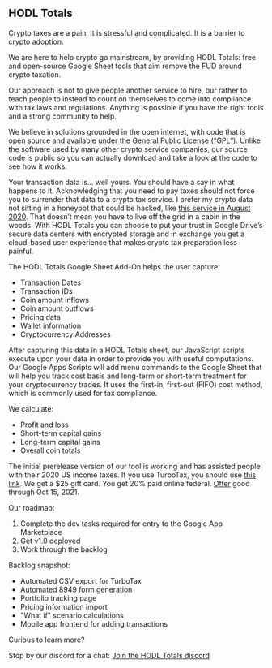 ## HODL Totals

Crypto taxes are a pain. It is stressful and complicated. It is a barrier to crypto adoption.

We are here to help crypto go mainstream, by providing HODL Totals: free and open-source Google Sheet tools that aim remove the FUD around crypto taxation.

Our approach is not to give people another service to hire, bur rather to teach people to instead to count on themselves to come into compliance with tax laws and regulations. Anything is possible if you have the right tools and a strong community to help.

We believe in solutions grounded in the open internet, with code that is open source and available under the General Public License (“GPL”). Unlike the software used by many other crypto service companies, our source code is public so you can actually download and take a look at the code to see how it works.

Your transaction data is… well yours. You should have a say in what happens to it. Acknowledging that you need to pay taxes should not force you to surrender that data to a crypto tax service. I prefer my crypto data not sitting in a honeypot that could be hacked, like [this service in August 2020](https://www.tokenpost.com/More-than-1000-users-affected-in-a-cryptocurrency-tax-reporting-service-hack-5712). That doesn’t mean you have to live off the grid in a cabin in the woods. With HODL Totals you can choose to put your trust in Google Drive’s secure data centers with encrypted storage and in exchange you get a cloud-based user experience that makes crypto tax preparation less painful.

The HODL Totals Google Sheet Add-On helps the user capture:
- Transaction Dates
- Transaction IDs
- Coin amount inflows
- Coin amount outflows
- Pricing data
- Wallet information
- Cryptocurrency Addresses

After capturing this data in a HODL Totals sheet, our JavaScript scripts execute upon your data in order to provide you with useful computations. Our Google Apps Scripts will add menu commands to the Google Sheet that will help you track cost basis and long-term or short-term treatment for your cryptocurrency trades. It uses the first-in, first-out (FIFO) cost method, which is commonly used for tax compliance. 

We calculate:
- Profit and loss
- Short-term capital gains
- Long-term capital gains
- Overall coin totals

The initial prerelease version of our tool is working and has assisted people with their 2020 US income taxes.
If you use TurboTax, you should use [this link](Https://turbo.tax/x3sdq3xh).
We get a $25 gift card. You get 20% paid online federal. [Offer](https://turbotax.intuit.com/referral/terms) good through Oct 15, 2021.

Our roadmap:

1. Complete the dev tasks required for entry to the Google App Marketplace
2. Get v1.0 deployed 
3. Work through the backlog

Backlog snapshot:
  - Automated CSV export for TurboTax
  -	Automated 8949 form generation
  -	Portfolio tracking page
  -	Pricing information import
  -	"What if" scenario calculations
  -	Mobile app frontend for adding transactions

Curious to learn more?

Stop by our discord for a chat: [Join the HODL Totals discord](https://discord.com/invite/TWuA9DzZth)
